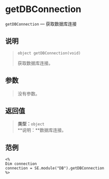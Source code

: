 getDBConnection
===============
`getDBConnection` &mdash; 获取数据库连接

说明
----
>     object getDBConnection(void)
> 获取数据库连接。

参数
----
> 没有参数。

返回值
------
> **类型：**`object`  
> **说明：**数据库连接。

范例
----
>
    <%
    Dim connection
    connection = SE.module("DB").getDBConnection
    %>